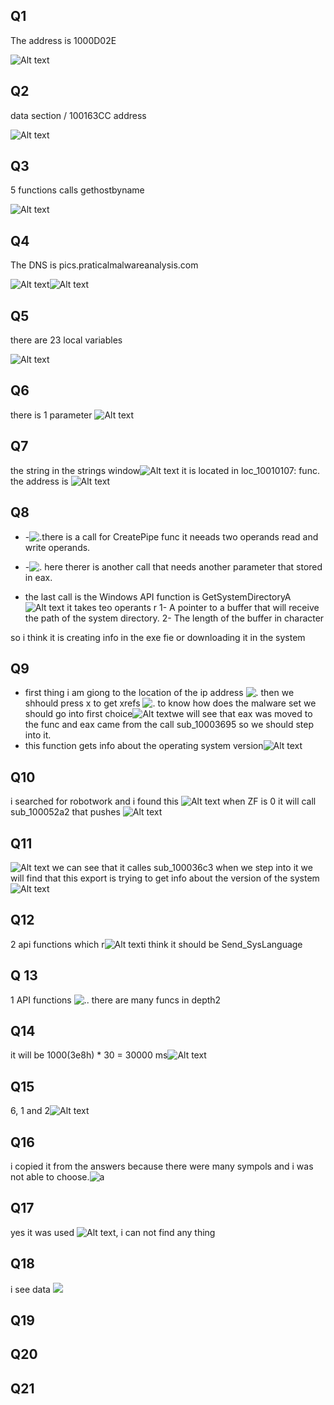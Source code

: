 ## Q1

The address is 1000D02E

![Alt text](photos/1.png)

## Q2

data section / 100163CC address

![Alt text](photos/2.png)

## Q3

5 functions calls gethostbyname

![Alt text](PHOTOS/3.png)

## Q4

The DNS is pics.praticalmalwareanalysis.com

 ![Alt text](photos/4.1.png)![Alt text](photos/4.png)

## Q5

there are 23 local variables

 ![Alt text](photos/5.png)

## Q6

there is 1 parameter ![Alt text](photos/6.png)

## Q7

the string in the strings window![Alt text](photos/7.png)
it is located in loc_10010107: func. the address is ![Alt text](photos/7.1.png)

## Q8

- -![ .](photos/8.png)there is a call for CreatePipe func it neeads two operands  read and write operands.

- -![.](photos/8.1.png) here therer is another call that needs another parameter that stored in eax.

- the last call is the Windows API function is GetSystemDirectoryA![Alt text](photos/8.3.png) it takes teo operants r 1- A pointer to a buffer that will receive the path of the system directory.
2- The length of the buffer in character

so i think it is creating info in the exe fie or downloading it in the system

## Q9

- first thing i am giong to the location of the ip address ![.](photos/9.png) then we shhould press x to get xrefs ![.](photos/9.1.png) to know how does the malware set we should go into first choice![Alt text](photos/9.2.png)we will see that eax was moved to the func and eax came from the call sub_10003695 so  we should step into it.
- this function gets info about the operating system version![Alt text](photos/9.3.png)

## Q10 

i searched for robotwork and i found  this ![Alt text](photos/10.png) when ZF is 0 it will call sub_100052a2 that pushes ![Alt text](photos/10.1.png)

## Q11 

![Alt text](photos/11.png) we can see that it calles sub_100036c3 when we step into it we will find that this export is trying to get info about the version of the system ![Alt text](photos/11.1.png)

## Q12

2 api functions which r![Alt text](photos/12-1.png)i think it should be Send_SysLanguage

## Q 13

1 API  functions ![.](photos/13-1.png). there are many funcs in depth2

## Q14

it will be 1000(3e8h) * 30 = 30000 ms![Alt text](photos/14.png)

## Q15

6, 1 and 2![Alt text](photos/15.png)

## Q16

i copied it from the answers because there were many sympols and i was not able to choose.![a](photos/16.png)

## Q17

yes it was used ![Alt text](photos/17.png), i can not find any thing

## Q18

i see data ![](photos/18.png)

## Q19

## Q20

## Q21